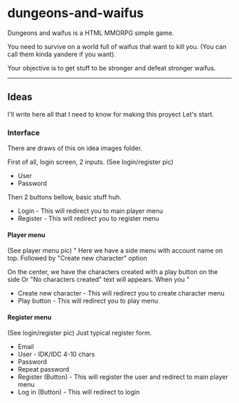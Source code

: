 ﻿# dungeons-and-waifus
Dungeons and waifus is a HTML MMORPG simple game.

You need to survive on a world full of waifus that want to kill you. (You can call them kinda yandere if you want).

Your objective is to get stuff to be stronger and defeat stronger waifus.

---
## Ideas
I'll write here all that I need to know for making this proyect
Let's start.

### Interface
There are draws of this on idea images folder.

First of all, login screen, 2 inputs.
(See login/register pic)
* User
* Password

Then 2 buttons bellow, basic stuff huh.

* Login - This will redirect you to main player menu
* Register - This will redirect you to register menu

#### Player menu
(See player menu pic)
"
Here we have a side menu with account name on top.
Followed by "Create new character" option

On the center, we have the characters created with a play button on the side
Or "No characters created" text will appears.
When you 
"
* Create new character - This will redirect you to create character menu
* Play button - This will redirect you to play menu

#### Register menu
(See login/register pic)
Just typical register form.
* Email
* User - IDK/IDC 4-10 chars
* Password
* Repeat password
* Register (Button) - This will register the user and redirect to main player menu
* Log in (Button) - This will redirect to login
